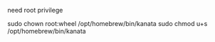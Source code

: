 need root privilege

sudo chown root:wheel /opt/homebrew/bin/kanata
sudo chmod u+s /opt/homebrew/bin/kanata

